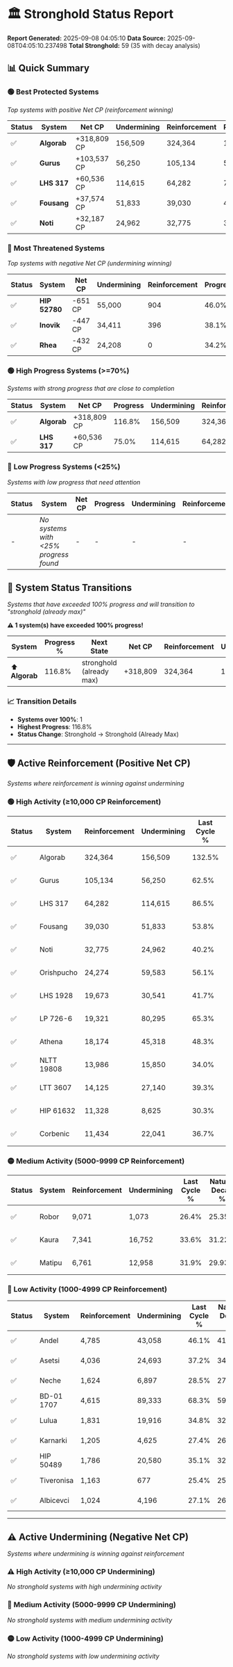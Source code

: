# 🏛️ Stronghold Status Report

**Report Generated:** 2025-09-08 04:05:10
**Data Source:** 2025-09-08T04:05:10.237498
**Total Stronghold:** 59 (35 with decay analysis)

## 📊 Quick Summary

### 🟢 **Best Protected Systems**
*Top systems with positive Net CP (reinforcement winning)*

| Status | System | Net CP | Undermining | Reinforcement | Progress |
|--------|--------|--------|-------------|---------------|----------|
| ✅ | **Algorab** | +318,809 CP | 156,509 | 324,364 | 116.8% |
| ✅ | **Gurus** | +103,537 CP | 56,250 | 105,134 | 56.9% |
| ✅ | **LHS 317** | +60,536 CP | 114,615 | 64,282 | 75.0% |
| ✅ | **Fousang** | +37,574 CP | 51,833 | 39,030 | 48.6% |
| ✅ | **Noti** | +32,187 CP | 24,962 | 32,775 | 37.7% |

### 🔴 **Most Threatened Systems**
*Top systems with negative Net CP (undermining winning)*

| Status | System | Net CP | Undermining | Reinforcement | Progress |
|--------|--------|--------|-------------|---------------|----------|
| ✅ | **HIP 52780** | -651 CP | 55,000 | 904 | 46.0% |
| ✅ | **Inovik** | -447 CP | 34,411 | 396 | 38.1% |
| ✅ | **Rhea** | -432 CP | 24,208 | 0 | 34.2% |

### 🟢 **High Progress Systems (>=70%)**
*Systems with strong progress that are close to completion*

| Status | System | Net CP | Progress | Undermining | Reinforcement |
|--------|--------|--------|----------|-------------|---------------|
| ✅ | **Algorab** | +318,809 CP | 116.8% | 156,509 | 324,364 |
| ✅ | **LHS 317** | +60,536 CP | 75.0% | 114,615 | 64,282 |

### 🔴 **Low Progress Systems (<25%)**
*Systems with low progress that need attention*

| Status | System | Net CP | Progress | Undermining | Reinforcement |
|--------|--------|--------|----------|-------------|---------------|
| - | *No systems with <25% progress found* | - | - | - | - |
## 🔄 System Status Transitions  
*Systems that have exceeded 100% progress and will transition to "stronghold (already max)"*

**⚠️ 1 system(s) have exceeded 100% progress!**

| System | Progress % | Next State | Net CP | Reinforcement | Undermining | 
|--------|------------|-------------|--------|---------------|-------------|
| ⬆️ **Algorab** | 116.8% | stronghold (already max) | +318,809 | 324,364 | 156,509 |

### 📈 Transition Details
- **Systems over 100%**: 1
- **Highest Progress**: 116.8%
- **Status Change**: Stronghold → Stronghold (Already Max)

---

## 🛡️ Active Reinforcement (Positive Net CP)
*Systems where reinforcement is winning against undermining*

### 🟢 High Activity (≥10,000 CP Reinforcement)

| Status | System | Reinforcement | Undermining | Last Cycle % | Natural Decay % | Current Progress % | Current CP | Net CP | Activity |
|--------|--------|---------------|-------------|--------------|-----------------|-------------------|------------|--------|----------|
| ✅ | Algorab | 324,364 | 156,509 | 132.5% | 84.92% | 116.8% | 1,168,000 | +318,809 | 🟢 High Reinforcement |
| ✅ | Gurus | 105,134 | 56,250 | 62.5% | 46.55% | 56.9% | 569,000 | +103,537 | 🟢 High Reinforcement |
| ✅ | LHS 317 | 64,282 | 114,615 | 86.5% | 68.95% | 75.0% | 750,000 | +60,536 | 🟢 High Reinforcement |
| ✅ | Fousang | 39,030 | 51,833 | 53.8% | 44.84% | 48.6% | 486,000 | +37,574 | 🟢 High Reinforcement |
| ✅ | Noti | 32,775 | 24,962 | 40.2% | 34.48% | 37.7% | 377,000 | +32,187 | 🟢 High Reinforcement |
| ✅ | Orishpucho | 24,274 | 59,583 | 56.1% | 47.84% | 50.1% | 501,000 | +22,592 | 🟢 High Reinforcement |
| ✅ | LHS 1928 | 19,673 | 30,541 | 41.7% | 36.69% | 38.6% | 386,000 | +19,059 | 🟢 High Reinforcement |
| ✅ | LP 726-6 | 19,321 | 80,295 | 65.3% | 55.65% | 57.3% | 573,000 | +16,520 | 🟢 High Reinforcement |
| ✅ | Athena | 18,174 | 45,318 | 48.3% | 42.15% | 43.8% | 437,999 | +16,480 | 🟢 High Reinforcement |
| ✅ | NLTT 19808 | 13,986 | 15,850 | 34.0% | 31.02% | 32.4% | 324,000 | +13,819 | 🟢 High Reinforcement |
| ✅ | LTT 3607 | 14,125 | 27,140 | 39.3% | 35.27% | 36.6% | 366,000 | +13,330 | 🟢 High Reinforcement |
| ✅ | HIP 61632 | 11,328 | 8,625 | 30.3% | 28.25% | 29.4% | 294,000 | +11,451 | 🟢 High Reinforcement |
| ✅ | Corbenic | 11,434 | 22,041 | 36.7% | 33.40% | 34.5% | 345,000 | +11,042 | 🟢 High Reinforcement |

### 🟡 Medium Activity (5000-9999 CP Reinforcement)

| Status | System | Reinforcement | Undermining | Last Cycle % | Natural Decay % | Current Progress % | Current CP | Net CP | Activity |
|--------|--------|---------------|-------------|--------------|-----------------|-------------------|------------|--------|----------|
| ✅ | Robor | 9,071 | 1,073 | 26.4% | 25.35% | 26.3% | 263,000 | +9,464 | 🟡 Medium Reinforcement |
| ✅ | Kaura | 7,341 | 16,752 | 33.6% | 31.22% | 31.9% | 319,000 | +6,783 | 🟡 Medium Reinforcement |
| ✅ | Matipu | 6,761 | 12,958 | 31.9% | 29.93% | 30.6% | 306,000 | +6,744 | 🟡 Medium Reinforcement |

### 🔴 Low Activity (1000-4999 CP Reinforcement)

| Status | System | Reinforcement | Undermining | Last Cycle % | Natural Decay % | Current Progress % | Current CP | Net CP | Activity |
|--------|--------|---------------|-------------|--------------|-----------------|-------------------|------------|--------|----------|
| ✅ | Andel | 4,785 | 43,058 | 46.1% | 41.44% | 41.8% | 418,000 | +3,572 | 🔵 Low Reinforcement |
| ✅ | Asetsi | 4,036 | 24,693 | 37.2% | 34.36% | 34.7% | 347,000 | +3,410 | 🔵 Low Reinforcement |
| ✅ | Neche | 1,624 | 6,897 | 28.5% | 27.61% | 27.8% | 278,000 | +1,865 | 🔵 Low Reinforcement |
| ✅ | BD-01 1707 | 4,615 | 89,333 | 68.3% | 59.22% | 59.4% | 594,000 | +1,753 | 🔵 Low Reinforcement |
| ✅ | Lulua | 1,831 | 19,916 | 34.8% | 32.63% | 32.8% | 327,999 | +1,654 | 🔵 Low Reinforcement |
| ✅ | Karnarki | 1,205 | 4,625 | 27.4% | 26.75% | 26.9% | 268,999 | +1,541 | 🔵 Low Reinforcement |
| ✅ | HIP 50489 | 1,786 | 20,580 | 35.1% | 32.85% | 33.0% | 330,000 | +1,489 | 🔵 Low Reinforcement |
| ✅ | Tiveronisa | 1,163 | 677 | 25.4% | 25.15% | 25.3% | 253,000 | +1,453 | 🔵 Low Reinforcement |
| ✅ | Albicevci | 1,024 | 4,196 | 27.1% | 26.57% | 26.7% | 267,000 | +1,338 | 🔵 Low Reinforcement |


---

## ⚠️ Active Undermining (Negative Net CP)
*Systems where undermining is winning against reinforcement*

### ⚠️ High Activity (≥10,000 CP Undermining)

*No stronghold systems with high undermining activity*

### 🔶 Medium Activity (5000-9999 CP Undermining)

*No stronghold systems with medium undermining activity*

### 🟡 Low Activity (1000-4999 CP Undermining)

*No stronghold systems with low undermining activity*

